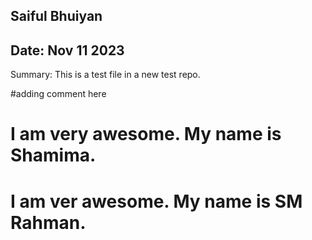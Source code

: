 ## Saiful Bhuiyan
## Date:  Nov 11 2023

Summary:  This is a test file in a new test repo.

#adding comment here

# I am very awesome. My name is Shamima. 

# I am ver awesome. My name is SM Rahman.